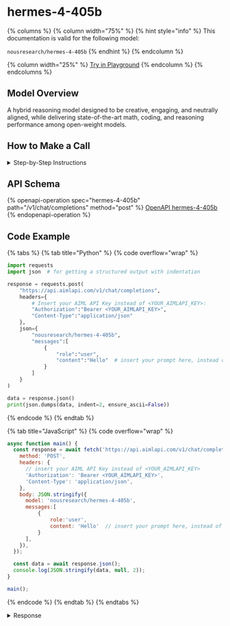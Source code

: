 # hermes-4-405b

{% columns %}
{% column width="75%" %}
{% hint style="info" %}
This documentation is valid for the following model: &#x20;

`nousresearch/hermes-4-405b`
{% endhint %}
{% endcolumn %}

{% column width="25%" %}
<a href="https://aimlapi.com/app/?model=nousresearch/hermes-4-405b&#x26;mode=chat" class="button primary">Try in Playground</a>
{% endcolumn %}
{% endcolumns %}

## Model Overview

A hybrid reasoning model designed to be creative, engaging, and neutrally aligned, while delivering state-of-the-art math, coding, and reasoning performance among open-weight models.

## How to Make a Call

<details>

<summary>Step-by-Step Instructions</summary>

### :digit\_one:  Setup You Can’t Skip

:black\_small\_square:  [**Create an Account**](https://aimlapi.com/app/sign-up): Visit the AI/ML API website and create an account (if you don’t have one yet).\
:black\_small\_square:  [**Generate an API Key**](https://aimlapi.com/app/keys): After logging in, navigate to your account dashboard and generate your API key. Ensure that key is enabled on UI.

### :digit\_two:  Copy the code example

At the bottom of this page, you'll find [a code example](hermes-4-405b.md#code-example-1-chat-completion) that shows how to structure the request. Choose the code snippet in your preferred programming language and copy it into your development environment.

### :digit\_three:  Modify the code example

:black\_small\_square:  Replace `<YOUR_AIMLAPI_KEY>` with your actual AI/ML API key from your account.\
:black\_small\_square:  Insert your question or request into the `content` field—this is what the model will respond to.

### :digit\_four:  <sup><sub><mark style="background-color:yellow;">(Optional)<mark style="background-color:yellow;"><sub></sup> Adjust other optional parameters if needed

Only `model` and `messages` are required parameters for this model (and we’ve already filled them in for you in the example), but you can include optional parameters if needed to adjust the model’s behavior. Below, you can find the corresponding [API schema](hermes-4-405b.md#api-schema), which lists all available parameters along with notes on how to use them.

### :digit\_five:  Run your modified code

Run your modified code in your development environment. Response time depends on various factors, but for simple prompts it rarely exceeds a few seconds.

{% hint style="success" %}
If you need a more detailed walkthrough for setting up your development environment and making a request step by step — feel free to use our [Quickstart guide](../../../quickstart/setting-up.md).
{% endhint %}

</details>

## API Schema

{% openapi-operation spec="hermes-4-405b" path="/v1/chat/completions" method="post" %}
[OpenAPI hermes-4-405b](https://raw.githubusercontent.com/aimlapi/api-docs/refs/heads/main/docs/api-references/text-models-llm/NousResearch/hermes-4-405b.json)
{% endopenapi-operation %}

## Code Example

{% tabs %}
{% tab title="Python" %}
{% code overflow="wrap" %}
```python
import requests
import json  # for getting a structured output with indentation 

response = requests.post(
    "https://api.aimlapi.com/v1/chat/completions",
    headers={
        # Insert your AIML API Key instead of <YOUR_AIMLAPI_KEY>:
        "Authorization":"Bearer <YOUR_AIMLAPI_KEY>",
        "Content-Type":"application/json"
    },
    json={
        "nousresearch/hermes-4-405b",
        "messages":[
            {
                "role":"user",
                "content":"Hello"  # insert your prompt here, instead of Hello
            }
        ]
    }
)

data = response.json()
print(json.dumps(data, indent=2, ensure_ascii=False))
```
{% endcode %}
{% endtab %}

{% tab title="JavaScript" %}
{% code overflow="wrap" %}
```javascript
async function main() {
  const response = await fetch('https://api.aimlapi.com/v1/chat/completions', {
    method: 'POST',
    headers: {
      // insert your AIML API Key instead of <YOUR_AIMLAPI_KEY>
      'Authorization': 'Bearer <YOUR_AIMLAPI_KEY>',
      'Content-Type': 'application/json',
    },
    body: JSON.stringify({
      model: 'nousresearch/hermes-4-405b',
      messages:[
          {
              role:'user',
              content: 'Hello'  // insert your prompt here, instead of Hello
          }
      ],
    }),
  });

  const data = await response.json();
  console.log(JSON.stringify(data, null, 2));
}

main();
```
{% endcode %}
{% endtab %}
{% endtabs %}

<details>

<summary>Response</summary>

{% code overflow="wrap" %}
```json5
{
  "id": "gen-1758225008-VhzEA3LAfGuc63grTCeV",
  "object": "chat.completion",
  "choices": [
    {
      "index": 0,
      "finish_reason": "stop",
      "logprobs": null,
      "message": {
        "role": "assistant",
        "content": "Greetings! I'm Hermes from Nous Research. I'm here to help you with any tasks you might have, from analysis to writing and beyond. What can I assist you with today?",
        "reasoning_content": null,
        "refusal": null
      }
    }
  ],
  "created": 1758225008,
  "model": "nousresearch/hermes-4-405b",
  "usage": {
    "prompt_tokens": 53,
    "completion_tokens": 239,
    "total_tokens": 292
  }
}
```
{% endcode %}

</details>
